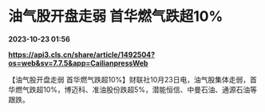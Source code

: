 # 油气股开盘走弱 首华燃气跌超10%

**2023-10-23 01:56**

**https://api3.cls.cn/share/article/1492504?os=web&sv=7.7.5&app=CailianpressWeb**

【油气股开盘走弱 首华燃气跌超10%】财联社10月23日电，油气股集体走弱，首华燃气跌超10%，博迈科、准油股份跌超5%，潜能恒信、中曼石油、通源石油等跟跌。